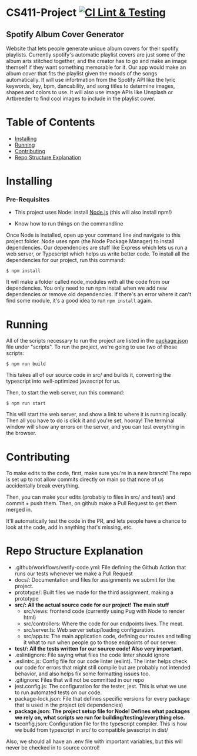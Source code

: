 # CS411-Project [![CI Lint & Testing](https://github.com/blabel3/CS411-Project/actions/workflows/verify-code.yml/badge.svg)](https://github.com/blabel3/CS411-Project/actions/workflows/verify-code.yml)

## Spotify Album Cover Generator

Website that lets people generate unique album covers for their spotify playlists. Currently spotify's automatic playlist covers are just some of the album arts stitched together, and the creator has to go and make an image themself if they want something memorable for it. Our app would make an album cover that fits the playlist given the moods of the songs automatically. It will use infortmation from the Spotify API like the lyric keywords, key, bpm, dancability, and song titles to determine images, shapes and colors to use. It will also use image APIs like Unsplash or Artbreeder to find cool images to include in the playlist cover. 

# Table of Contents

* [Installing](#Installing)
* [Running](#Running)
* [Contributing](#Contributing)
* [Repo Structure Explanation](#Repo-Structure-Explanation)

# Installing

### Pre-Requisites

* This project uses Node: install [Node.js](https://nodejs.org/en/download/) (this will also install npm!)

* Know how to run things on the commandline 

Once Node is installed, open up your command line and navigate to this project folder. Node uses npm (the Node Package Manager) to install dependencies. Our dependencies are stuff like Express which lets us run a web server, or Typescript which helps us write better code. To install all the dependencies for our project, run this command:

```console
$ npm install
```

It will make a folder called node_modules with all the code from our dependencies. You only need to run npm install when we add new dependencies or remove old dependencies. If there's an error where it can't find some module, it's a good idea to run `npm install` again.

# Running

All of the scripts necessary to run the project are listed in the [package.json](package.json) file under "scripts". To run the project, we're going to use two of those scripts:

```console
$ npm run build 
```

This takes all of our source code in src/ and builds it, converting the typescript into well-optimized javascript for us. 

Then, to start the web server, run this command:

```console
$ npm run start
```

This will start the web server, and show a link to where it is running locally. Then all you have to do is click it and you're set, hooray! The terminal window will show any errors on the server, and you can test everything in the browser. 

# Contributing

To make edits to the code, first, make sure you're in a new branch! The repo is set up to not allow commits directly on main so that none of us accidentally break everything.

Then, you can make your edits (probably to files in src/ and test/) and commit + push them. Then, on github make a Pull Request to get them merged in. 

It'll automatically test the code in the PR, and lets people have a chance to look at the code, add in anything that's missing, etc.

# Repo Structure Explanation

* .github/workflows/verify-code.yml: File defining the Github Action that runs our tests whenever we make a Pull Request
* docs/: Documentation and files for assignments we submit for the project.
* prototype/: Built files we made for the third assignment, making a prototype
* **src/: All the actual source code for our project! The main stuff**
  * src/views: frontend code (currently using Pug with Node to render html)
  * src/controllers: Where the code for our endpoints lives. The meat.
  * src/server.ts: Web server setup/loading configuration.
  * src/app.ts: The main application code, defining our routes and telling it what to run when people go to those endpoints of our server.
* **test/: All the tests written for our source code! Also very important.**
* .eslintignore: File saying what files the code linter should ignore
* .eslintrc.js: Config file for our code linter (eslint). The linter helps check our code for errors that might still compile but are probably not intended behavior, and also helps fix some formatting issues too.
* .gitignore: Files that will not be committed in our repo
* jest.config.js: The configuration for the tester, jest. This is what we use to run automated tests on our code.
* package-lock.json: File that defines specific versions for every package that is used in the project (*all* dependencies)
* **package.json: The project setup file for Node! Defines what packages we rely on, what scripts we run for building/testing/everything else.**
* tsconfig.json: Configuration file for the typescript compiler. This is how we build from typescript in src/ to compatible javascript in dist/ 

Also, we should all have an .env file with important variables, but this will never be checked in to source control!